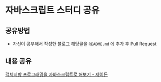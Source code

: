 # 자바스크립트 스터디 공유
## 공유방법
* 자신이 공부해서 작성한 블로그 해당글을 `README.md` 에 추가 후 Pull Request
## 내용 공유
[객체지향 프로그래밍을 자바스크립트로 해보기 - 제이든](https://velog.io/@jayden/Object-Oriented-Programming-in-Javascript)
